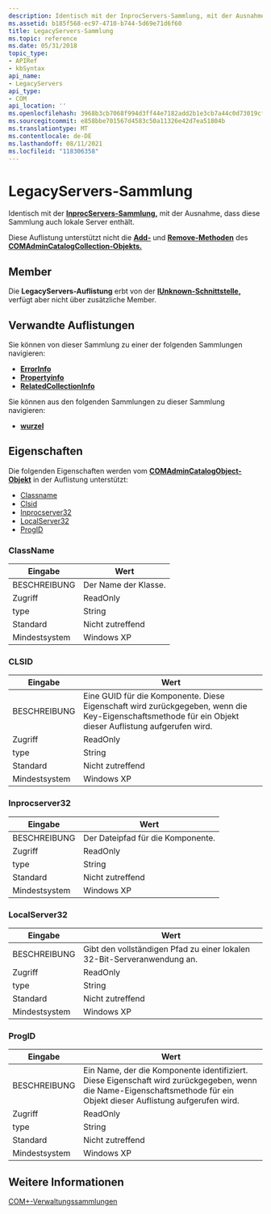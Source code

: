 ```yaml
---
description: Identisch mit der InprocServers-Sammlung, mit der Ausnahme, dass diese Sammlung auch lokale Server enthält.
ms.assetid: b185f568-ec97-4710-b744-5d69e71d6f60
title: LegacyServers-Sammlung
ms.topic: reference
ms.date: 05/31/2018
topic_type:
- APIRef
- kbSyntax
api_name:
- LegacyServers
api_type:
- COM
api_location: ''
ms.openlocfilehash: 3968b3cb7068f994d3ff44e7182add2b1e3cb7a44c0d73019cf583a0e8c7f70f
ms.sourcegitcommit: e858bbe701567d4583c50a11326e42d7ea51804b
ms.translationtype: MT
ms.contentlocale: de-DE
ms.lasthandoff: 08/11/2021
ms.locfileid: "118306358"
---
```

# <a name="legacyservers-collection"></a>LegacyServers-Sammlung

Identisch mit der [**InprocServers-Sammlung,**](inprocservers.md) mit der Ausnahme, dass diese Sammlung auch lokale Server enthält.

Diese Auflistung unterstützt nicht die [**Add-**](/windows/desktop/api/ComAdmin/nf-comadmin-icatalogcollection-add) und [**Remove-Methoden**](/windows/desktop/api/ComAdmin/nf-comadmin-icatalogcollection-remove) des [**COMAdminCatalogCollection-Objekts.**](comadmincatalogcollection.md)

## <a name="members"></a>Member

Die **LegacyServers-Auflistung** erbt von der [**IUnknown-Schnittstelle,**](/windows/desktop/api/unknwn/nn-unknwn-iunknown) verfügt aber nicht über zusätzliche Member.

## <a name="related-collections"></a>Verwandte Auflistungen

Sie können von dieser Sammlung zu einer der folgenden Sammlungen navigieren:

-   [**ErrorInfo**](errorinfo.md)
-   [**Propertyinfo**](propertyinfo.md)
-   [**RelatedCollectionInfo**](relatedcollectioninfo.md)

Sie können aus den folgenden Sammlungen zu dieser Sammlung navigieren:

-   [**wurzel**](root.md)

## <a name="properties"></a>Eigenschaften

Die folgenden Eigenschaften werden vom [**COMAdminCatalogObject-Objekt**](comadmincatalogobject.md) in der Auflistung unterstützt:

-   [Classname](#classname)
-   [Clsid](#clsid)
-   [Inprocserver32](#inprocserver32)
-   [LocalServer32](#localserver32)
-   [ProgID](#progid)

### <a name="classname"></a>ClassName



| Eingabe | Wert |
|----------------|------------------------|
| BESCHREIBUNG    | Der Name der Klasse. |
| Zugriff         | ReadOnly               |
| type           | String                 |
| Standard        | Nicht zutreffend                    |
| Mindestsystem | Windows XP             |



 

### <a name="clsid"></a>CLSID



| Eingabe | Wert |
|----------------|-----------------------------------------------------------------------------------------------------------------------------------------------------------|
| BESCHREIBUNG    | Eine GUID für die Komponente. Diese Eigenschaft wird [](/windows/desktop/api/ComAdmin/nf-comadmin-icatalogobject-get_key) zurückgegeben, wenn die Key-Eigenschaftsmethode für ein Objekt dieser Auflistung aufgerufen wird. |
| Zugriff         | ReadOnly                                                                                                                                                  |
| type           | String                                                                                                                                                    |
| Standard        | Nicht zutreffend                                                                                                                                                       |
| Mindestsystem | Windows XP                                                                                                                                                |



 

### <a name="inprocserver32"></a>Inprocserver32



| Eingabe | Wert |
|----------------|----------------------------------|
| BESCHREIBUNG    | Der Dateipfad für die Komponente. |
| Zugriff         | ReadOnly                         |
| type           | String                           |
| Standard        | Nicht zutreffend                              |
| Mindestsystem | Windows XP                       |



 

### <a name="localserver32"></a>LocalServer32



| Eingabe | Wert |
|----------------|---------------------------------------------------------------|
| BESCHREIBUNG    | Gibt den vollständigen Pfad zu einer lokalen 32-Bit-Serveranwendung an. |
| Zugriff         | ReadOnly                                                      |
| type           | String                                                        |
| Standard        | Nicht zutreffend                                                           |
| Mindestsystem | Windows XP                                                    |



 

### <a name="progid"></a>ProgID



| Eingabe | Wert |
|----------------|---------------------------------------------------------------------------------------------------------------------------------------------------------------------|
| BESCHREIBUNG    | Ein Name, der die Komponente identifiziert. Diese Eigenschaft wird [](/windows/desktop/api/ComAdmin/nf-comadmin-icatalogobject-get_name) zurückgegeben, wenn die Name-Eigenschaftsmethode für ein Objekt dieser Auflistung aufgerufen wird. |
| Zugriff         | ReadOnly                                                                                                                                                            |
| type           | String                                                                                                                                                              |
| Standard        | Nicht zutreffend                                                                                                                                                                 |
| Mindestsystem | Windows XP                                                                                                                                                          |



 

## <a name="see-also"></a>Weitere Informationen

<dl> <dt>

[COM+-Verwaltungssammlungen](com--administration-collections.md)
</dt> </dl>

 

 
